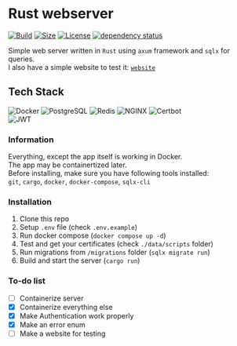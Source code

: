 # Rust webserver
[![Build](https://img.shields.io/github/actions/workflow/status/Efimish/rust-webserver/build.yaml?logo=GitHub)](https://github.com/Efimish/rust-webserver)
[![Size](https://img.shields.io/github/languages/code-size/Efimish/rust-webserver)](https://github.com/Efimish/rust-webserver)
[![License](https://img.shields.io/github/license/Efimish/rust-webserver)](https://github.com/Efimish/rust-webserver/blob/main/LICENSE)
[![dependency status](https://deps.rs/repo/github/Efimish/rust-webserver/status.svg)](https://deps.rs/repo/github/Efimish/rust-webserver)

Simple web server written in `Rust` using `axum` framework and `sqlx` for queries.\
I also have a simple website to test it:
[`website`](../../../website)

## Tech Stack
![Docker](https://img.shields.io/badge/-Docker-2496ED?logo=docker&logoColor=fff)
![PostgreSQL](https://img.shields.io/badge/-PostgreSQL-4169E1?logo=postgresql&logoColor=fff)
![Redis](https://img.shields.io/badge/-Redis-DC382D?logo=redis&logoColor=fff)
![NGINX](https://img.shields.io/badge/-NGINX-009639?logo=nginx&logoColor=fff)
![Certbot](https://img.shields.io/badge/-Certbot-003A70?logo=letsencrypt&logoColor=fff)\
![JWT](https://img.shields.io/badge/-Json%20Web%20Tokens-000?logo=jsonwebtokens)

### Information
Everything, except the app itself is working in Docker.\
The app may be containertized later.\
Before installing, make sure you have following tools installed:\
`git`, `cargo`, `docker`, `docker-compose`, `sqlx-cli`

### Installation
1. Clone this repo
2. Setup `.env` file (check `.env.example`)
3. Run docker compose (`docker compose up -d`)
4. Test and get your certificates (check `./data/scripts` folder)
5. Run migrations from `/migrations` folder (`sqlx migrate run`)
6. Build and start the server (`cargo run`)

### To-do list
- [ ] Containerize server
- [x] Containerize everything else
- [x] Make Authentication work properly
- [x] Make an error enum
- [ ] Make a website for testing
